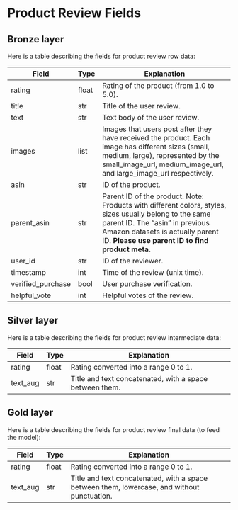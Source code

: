 # Product Review Fields

## Bronze layer
Here is a table describing the fields for product review row data:

<table>
  <thead>
    <tr>
      <th>Field</th>
      <th>Type</th>
      <th>Explanation</th>
    </tr>
  </thead>
  <tbody>
    <tr>
      <td>rating</td>
      <td>float</td>
      <td>Rating of the product (from 1.0 to 5.0).</td>
    </tr>
    <tr>
      <td>title</td>
      <td>str</td>
      <td>Title of the user review.</td>
    </tr>
    <tr>
      <td>text</td>
      <td>str</td>
      <td>Text body of the user review.</td>
    </tr>
    <tr>
      <td>images</td>
      <td>list</td>
      <td>Images that users post after they have received the product. Each image has different sizes (small, medium, large), represented by the small_image_url, medium_image_url, and large_image_url respectively.</td>
    </tr>
    <tr>
      <td>asin</td>
      <td>str</td>
      <td>ID of the product.</td>
    </tr>
    <tr>
      <td>parent_asin</td>
      <td>str</td>
      <td>Parent ID of the product. Note: Products with different colors, styles, sizes usually belong to the same parent ID. The “asin” in previous Amazon datasets is actually parent ID. <b>Please use parent ID to find product meta.</b></td>
    </tr>
    <tr>
      <td>user_id</td>
      <td>str</td>
      <td>ID of the reviewer.</td>
    </tr>
    <tr>
      <td>timestamp</td>
      <td>int</td>
      <td>Time of the review (unix time).</td>
    </tr>
    <tr>
      <td>verified_purchase</td>
      <td>bool</td>
      <td>User purchase verification.</td>
    </tr>
    <tr>
      <td>helpful_vote</td>
      <td>int</td>
      <td>Helpful votes of the review.</td>
    </tr>
  </tbody>
</table>

## Silver layer
Here is a table describing the fields for product review intermediate data:

<table>
  <thead>
    <tr>
      <th>Field</th>
      <th>Type</th>
      <th>Explanation</th>
    </tr>
  </thead>
  <tbody>
    <tr>
      <td>rating</td>
      <td>float</td>
      <td>Rating converted into a range 0 to 1.</td>
    </tr>
    <tr>
      <td>text_aug</td>
      <td>str</td>
      <td>Title and text concatenated, with a space between them.</td>
    </tr>
  </tbody>
</table>

## Gold layer
Here is a table describing the fields for product review final data (to feed the model):

<table>
  <thead>
    <tr>
      <th>Field</th>
      <th>Type</th>
      <th>Explanation</th>
    </tr>
  </thead>
  <tbody>
    <tr>
      <td>rating</td>
      <td>float</td>
      <td>Rating converted into a range 0 to 1.</td>
    </tr>
    <tr>
      <td>text_aug</td>
      <td>str</td>
      <td>Title and text concatenated, with a space between them, lowercase, and without punctuation.</td>
    </tr>
  </tbody>
</table>
